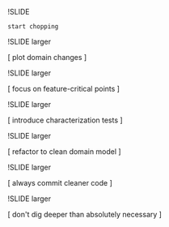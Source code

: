 
!SLIDE

    start chopping

!SLIDE larger

[ plot domain changes ]

!SLIDE larger

[ focus on feature-critical points ]

!SLIDE larger

[ introduce characterization tests ]

!SLIDE larger

[ refactor to clean domain model ]

!SLIDE larger

[ always commit cleaner code ]

!SLIDE larger

[ don't dig deeper than absolutely necessary ]

